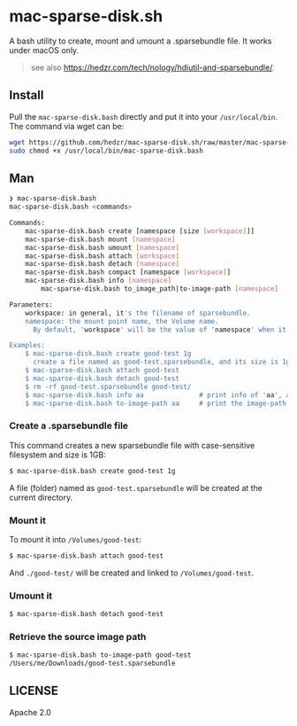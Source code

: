 # mac-sparse-disk.sh

A bash utility to create, mount and umount a .sparsebundle file. It works
under macOS only.

> see also <https://hedzr.com/tech/nology/hdiutil-and-sparsebundle/>.

## Install

Pull the `mac-sparse-disk.bash` directly and put it into your `/usr/local/bin`. The
command via wget can be:

```bash
wget https://github.com/hedzr/mac-sparse-disk.sh/raw/master/mac-sparse-disk.bash | sudo tee /usr/local/bin/mac-sparse-disk.bash
sudo chmod +x /usr/local/bin/mac-sparse-disk.bash
```

## Man

```bash
❯ mac-sparse-disk.bash
mac-sparse-disk.bash <commands>

Commands:
    mac-sparse-disk.bash create [namespace [size [workspace]]]
    mac-sparse-disk.bash mount [namespace]
    mac-sparse-disk.bash umount [namespace]
    mac-sparse-disk.bash attach [workspace]
    mac-sparse-disk.bash detach [namespace]
    mac-sparse-disk.bash compact [namespace [workspace]]
    mac-sparse-disk.bash info [namespace]
        mac-sparse-disk.bash to_image_path|to-image-path [namespace]

Parameters:
    workspace: in general, it's the filename of sparsebundle.
    namespace: the mount point name, the Volume name.
      By default, 'workspace' will be the value of 'namespace' when it missed.

Examples:
    $ mac-sparse-disk.bash create good-test 1g
      create a file named as good-test.sparsebundle, and its size is 1g.
    $ mac-sparse-disk.bash attach good-test
    $ mac-sparse-disk.bash detach good-test
    $ rm -rf good-test.sparsebundle good-test/
    $ mac-sparse-disk.bash info aa              # print info of 'aa', assumed /Volumes/aa has been mounted
    $ mac-sparse-disk.bash to-image-path aa     # print the image-path of volume 'aa' if it's mounted

```

### Create a .sparsebundle file

This command creates a new sparsebundle file with case-sensitive filesystem and size is 1GB:

```bash
$ mac-sparse-disk.bash create good-test 1g
```

A file (folder) named as `good-test.sparsebundle` will be created at the current directory.

### Mount it

To mount it into `/Volumes/good-test`:

```bash
$ mac-sparse-disk.bash attach good-test
```

And `./good-test/` will be created and linked to `/Volumes/good-test`.

### Umount it

```bash
$ mac-sparse-disk.bash detach good-test
```

### Retrieve the source image path

```bash
$ mac-sparse-disk.bash to-image-path good-test
/Users/me/Downloads/good-test.sparsebundle
```

## LICENSE

Apache 2.0
